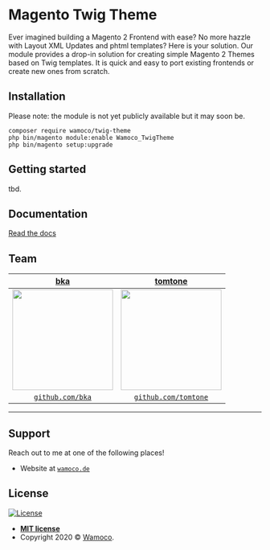# Magento Twig Theme

Ever imagined building a Magento 2 Frontend with ease? No more hazzle with Layout XML Updates and phtml templates? Here is your solution. Our module provides a drop-in solution for creating simple Magento 2 Themes based on Twig templates. It is quick and easy to port existing frontends or create new ones from scratch.

## Installation

Please note: the module is not yet publicly available but it may soon be.

    composer require wamoco/twig-theme
    php bin/magento module:enable Wamoco_TwigTheme
    php bin/magento setup:upgrade

## Getting started

tbd.

## Documentation

[Read the docs](https://wamoco.github.io/magento-twig-theme-docs)

## Team

| <a href="https://github.com/bka" target="_blank">**bka**</a> | <a href="https://github.com/tomtone" target="_blank">**tomtone**</a> |
| :---: |:---:|
| <img src="https://avatars2.githubusercontent.com/u/584644?s=200&v=3" width="200"> | <img src="https://avatars2.githubusercontent.com/u/2018438?s=200&v=3" width="200"> |
| <a href="http://github.com/bka" target="_blank">`github.com/bka`</a> | <a href="http://github.com/tomtone" target="_blank">`github.com/tomtone`</a> |

---

## Support

Reach out to me at one of the following places!

- Website at <a href="https://www.wamoco.de" target="_blank">`wamoco.de`</a>

## License

[![License](http://img.shields.io/:license-mit-blue.svg?style=flat-square)](http://badges.mit-license.org)

- **[MIT license](http://opensource.org/licenses/mit-license.php)**
- Copyright 2020 © <a href="https://wamoco.de" target="_blank">Wamoco</a>.
